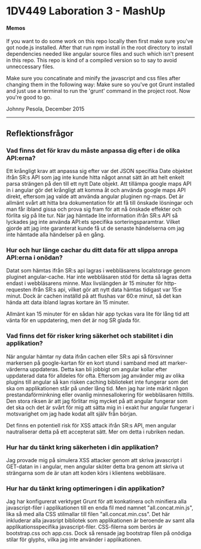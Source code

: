 # 1DV449 Laboration 3 - MashUp

#### Memos
If you want to do some work on this repo locally then first make sure you've got node.js installed. After that run npm install in the root directory to install dependencies needed like angular source files and such which isn't present in this repo. This repo is kind of a compiled version so to say to avoid unneccessary files.
   
Make sure you concatinate and minify the javascript and css files after changing them in the following way: Make sure so you've got Grunt installed and just use a terminal to run the 'grunt' command in the project root. Now you're good to go.

Johnny Pesola, December 2015

-----

## Reflektionsfrågor

### Vad finns det för krav du måste anpassa dig efter i de olika API:erna?

Ett krångligt krav att anpassa sig efter var det JSON specifika Date objektet ifrån SR:s API som jag inte kunde hitta något annat sätt än att helt enkelt parsa strängen på den till ett nytt Date objekt. Att tillämpa google maps API in i angular gör det krångligt att komma åt och använda google maps API direkt, eftersom jag valde att använda angular pluginen ng-maps. Det är allmänt svårt att hitta bra dokumentation för att få till önskade lösningar och man får ibland gissa och prova sig fram för att nå önskade effekter och förlita sig på lite tur. När jag hämtade lite information ifrån SR:s API så lyckades jag inte använda API:ets specifika sorteringsparamtrar. Vilket gjorde att jag inte garanterat kunde få ut de senaste händelserna om jag inte hämtade alla händelser på en gång.

### Hur och hur länge cachar du ditt data för att slippa anropa API:erna i onödan?

Datat som hämtas ifrån SR:s api lagras i webbläsarens localstorage genom pluginet angular-cache. Har inte webbläsaren stöd för detta så lagras detta endast i webbläsarens minne. Max livslängden är 15 minuter för http-requesten ifrån SR:s api, vilket gör att nytt data hämtas tidigast var 15:e minut. Dock är cachen inställd på att flushas var 60:e minut, så det kan hända att data ibland lagras kortare än 15 minuter.
    
Allmänt kan 15 minuter för en sådan här app tyckas vara lite för lång tid att vänta för en uppdatering, men det är nog SR glada för.

### Vad finns det för risker kring säkerhet och stabilitet i din applikation?

När angular hämtar ny data ifrån cachen eller SR:s api så försvinner markersen på google-kartan för en kort stund i samband med att marker-värderna uppdateras. Detta kan bli jobbigt om angular kollar efter uppdaterad data för alldeles för ofta. Eftersom jag använder mig av olika plugins till angular så kan risken caching biblioteket inte fungerar som det ska om applikationen står på under lång tid. Men jag har inte märkt någon prestandaförminkning eller ovanlig minnesallokering för webbläsaren hittills. Den stora riksen är att jag förlitar mig mycket på att angular fungerar som det ska och det är svårt för mig att sätta mig in i exakt hur angular fungerar i motsvarighet om jag hade kodat allt själv från början.
    
Det finns en potentiell risk för XSS attack ifrån SR:s API, men angular nautraliserar detta på ett accepterat sätt. Mer om detta i rubriken nedan.

### Hur har du tänkt kring säkerheten i din applikation?

Jag provade mig på simulera XSS attacker genom att skriva javascript i GET-datan in i angular, men angular sköter detta bra genom att skriva ut strängarna som de är utan att koden körs i klientens webbläsare.

### Hur har du tänkt kring optimeringen i din applikation?

Jag har konfigurerat verktyget Grunt för att konkatinera och minifiera alla javascript-filer i applikationen till en enda fil med namnet "all.concat.min.js", lika så med alla CSS stilmallar till filen "all.concat.min.css". Det här inkluderar alla javasript bibliotek som applikationen är beroende av samt alla applikationsspecifika javascript-filer. CSS-filerna som berörs är bootstrap.css och app.css. Dock så rensade jag bootstrap filen på onödiga stilar för glyphs, vilka jag inte använder i applikationen.
